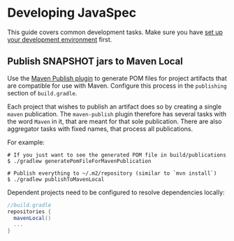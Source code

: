 # Developing JavaSpec

This guide covers common development tasks.  Make sure you have [set up your
development environment](./development-environment.md) first.


## Publish SNAPSHOT jars to Maven Local

Use the [Maven Publish plugin][gradle-publishing-maven] to generate POM files
for project artifacts that are compatible for use with Maven.  Configure this
process in the `publishing` section of `build.gradle`.

Each project that wishes to publish an artifact does so by creating a single
`maven` publication.  The `maven-publish` plugin therefore has several tasks
with the word `Maven` in it, that are meant for that sole publication.  There
are also aggregator tasks with fixed names, that process all publications.

For example:

```shell
# If you just want to see the generated POM file in build/publications
$ ./gradlew generatePomFileForMavenPublication

# Publish everything to ~/.m2/repository (similar to `mvn install`)
$ ./gradlew publishToMavenLocal
```

Dependent projects need to be configured to resolve dependencies locally:

```gradle
//build.gradle
repositories {
  mavenLocal()
  ...
}
```

[gradle-publishing-maven]: https://docs.gradle.org/current/userguide/publishing_maven.html#publishing_maven:complete_example
